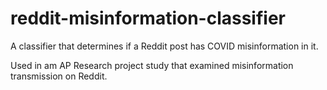 # reddit-misinformation-classifier

A classifier that determines if a Reddit post has COVID misinformation in it.

Used in am AP Research project study that examined misinformation transmission on Reddit.
